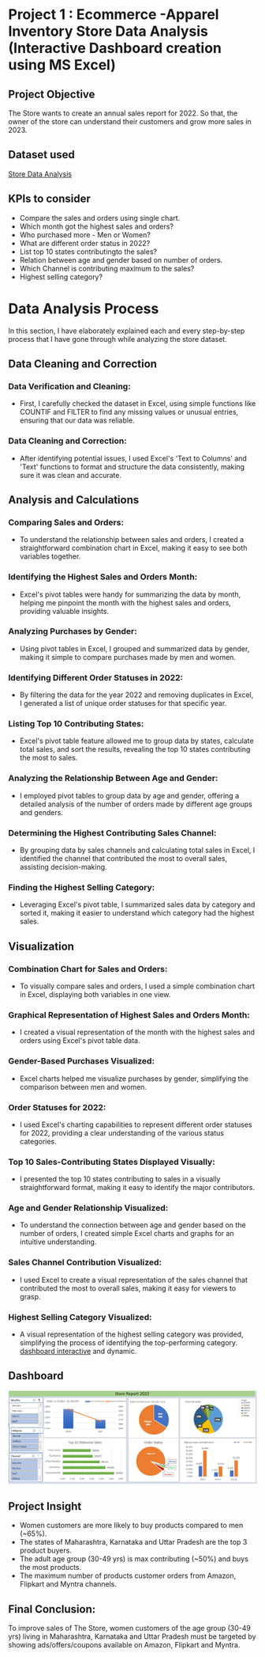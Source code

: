 # Project 1 : Ecommerce -Apparel Inventory Store Data Analysis (Interactive Dashboard creation using MS Excel)

## **Project Objective**

The Store wants to create an annual sales report for 2022. So that, the owner of the store can understand their customers and grow more sales in 2023.

## **Dataset used**
[Store Data Analysis](https://github.com/ShomritaSingha/Data-Analyst-Portfolio-Projects/blob/main/Excel%20Projects/Apparel%20Inventory%20Store%20Data%20Analysis%20(1).xlsx)


## **KPIs to consider**

- Compare the sales and orders using single chart.
- Which month got the highest sales and orders?
- Who purchased more - Men or Women?
- What are different order status in 2022?
- List top 10 states contributingto the sales?
- Relation between age and gender based on number of orders.
- Which Channel is contributing maximum to the sales?
- Highest selling category?





# Data Analysis Process

In this section, I have elaborately explained each and every step-by-step process that I have gone through while analyzing the store dataset.
## Data Cleaning and Correction

### Data Verification and Cleaning:
- First, I carefully checked the dataset in Excel, using simple functions like COUNTIF and FILTER to find any missing values or unusual entries, ensuring that our data was reliable.

### Data Cleaning and Correction:
- After identifying potential issues, I used Excel's 'Text to Columns' and 'Text' functions to format and structure the data consistently, making sure it was clean and accurate.

## Analysis and Calculations

### Comparing Sales and Orders:
- To understand the relationship between sales and orders, I created a straightforward combination chart in Excel, making it easy to see both variables together.

### Identifying the Highest Sales and Orders Month:
- Excel's pivot tables were handy for summarizing the data by month, helping me pinpoint the month with the highest sales and orders, providing valuable insights.

### Analyzing Purchases by Gender:
- Using pivot tables in Excel, I grouped and summarized data by gender, making it simple to compare purchases made by men and women.

### Identifying Different Order Statuses in 2022:
- By filtering the data for the year 2022 and removing duplicates in Excel, I generated a list of unique order statuses for that specific year.

### Listing Top 10 Contributing States:
- Excel's pivot table feature allowed me to group data by states, calculate total sales, and sort the results, revealing the top 10 states contributing the most to sales.

### Analyzing the Relationship Between Age and Gender:
- I employed pivot tables to group data by age and gender, offering a detailed analysis of the number of orders made by different age groups and genders.

### Determining the Highest Contributing Sales Channel:
- By grouping data by sales channels and calculating total sales in Excel, I identified the channel that contributed the most to overall sales, assisting decision-making.

### Finding the Highest Selling Category:
- Leveraging Excel's pivot table, I summarized sales data by category and sorted it, making it easier to understand which category had the highest sales.

## Visualization

### Combination Chart for Sales and Orders:
- To visually compare sales and orders, I used a simple combination chart in Excel, displaying both variables in one view.

### Graphical Representation of Highest Sales and Orders Month:
- I created a visual representation of the month with the highest sales and orders using Excel's pivot table data.

### Gender-Based Purchases Visualized:
- Excel charts helped me visualize purchases by gender, simplifying the comparison between men and women.

### Order Statuses for 2022:
- I used Excel's charting capabilities to represent different order statuses for 2022, providing a clear understanding of the various status categories.

### Top 10 Sales-Contributing States Displayed Visually:
- I presented the top 10 states contributing to sales in a visually straightforward format, making it easy to identify the major contributors.

### Age and Gender Relationship Visualized:
- To understand the connection between age and gender based on the number of orders, I created simple Excel charts and graphs for an intuitive understanding.

### Sales Channel Contribution Visualized:
- I used Excel to create a visual representation of the sales channel that contributed the most to overall sales, making it easy for viewers to grasp.

### Highest Selling Category Visualized:
- A visual representation of the highest selling category was provided, simplifying the process of identifying the top-performing category.
<a href="https://github.com/ShomritaSingha/Data-Analyst-Portfolio-Projects/blob/main/Excel%20Projects/Apparel%20store%20dashboard.png">dashboard interactive</a> and dynamic.



## **Dashboard**

![Alt text of the image](https://github.com/ShomritaSingha/Data-Analyst-Portfolio-Projects/blob/main/Excel%20Projects/Apparel%20store%20dashboard.png)


## **Project Insight**

- Women customers are more likely to buy products compared to men (~65%).
- The states of Maharashtra, Karnataka and Uttar Pradesh are the top 3 product buyers.
- The adult age group (30-49 yrs) is max contributing (~50%) and buys the most products.
- The maximum number of products customer orders from Amazon, Flipkart and Myntra channels.



## **Final Conclusion:**

To improve sales of The Store, women customers of the age group (30-49 yrs) living in Maharashtra, Karnataka and Uttar Pradesh must be targeted by showing ads/offers/coupons available on Amazon, Flipkart and Myntra.
